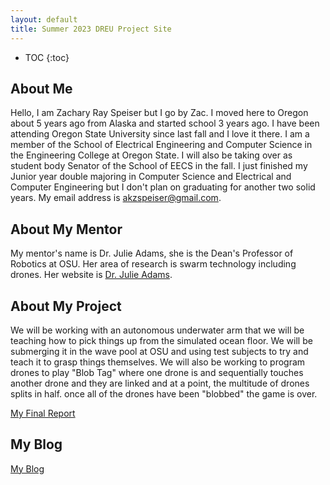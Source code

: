 ```yaml
---
layout: default
title: Summer 2023 DREU Project Site
---
```


* TOC
{:toc}

## About Me

Hello, I am Zachary Ray Speiser but I go by Zac. I moved here to Oregon about 5 years ago from Alaska and started school 3 years ago.
I have been attending Oregon State University since last fall and I love it there. I am a member of the School of Electrical Engineering and Computer Science in the Engineering College at Oregon State. I will also be taking over as student body Senator of the School of EECS in the fall.
I just finished my Junior year double majoring in Computer Science and Electrical and Computer Engineering but I don't plan on graduating for another two solid years.
My email address is akzspeiser@gmail.com.

## About My Mentor

My mentor's name is Dr. Julie Adams, she is the Dean's Professor of Robotics at OSU. Her area of research is swarm technology including drones.
Her website is [Dr. Julie Adams](https://engineering.oregonstate.edu/people/julie-adams).
## About My Project

We will be working with an autonomous underwater arm that we will be teaching how to pick things up from the simulated ocean floor. We will be submerging it in the wave pool at OSU and using test subjects to try and teach it to grasp things themselves. We will also be working to program drones to play "Blob Tag" where one drone is and sequentially touches another drone and they are linked and at a point, the multitude of drones splits in half. once all of the drones have been "blobbed" the game is over.

[My Final Report](files/finalreport.pdf)

## My Blog

[My Blog](blog.html)
